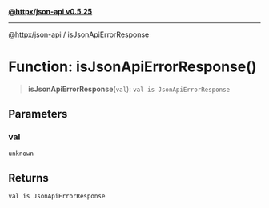 [**@httpx/json-api v0.5.25**](../README.md)

***

[@httpx/json-api](../README.md) / isJsonApiErrorResponse

# Function: isJsonApiErrorResponse()

> **isJsonApiErrorResponse**(`val`): `val is JsonApiErrorResponse`

## Parameters

### val

`unknown`

## Returns

`val is JsonApiErrorResponse`
